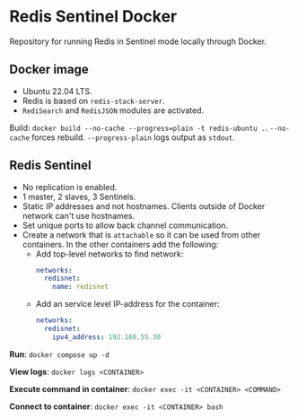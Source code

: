 # Redis Sentinel Docker

Repository for running Redis in Sentinel mode locally through Docker.

## Docker image

- Ubuntu 22.04 LTS.
- Redis is based on `redis-stack-server`.
- `RediSearch` and `RedisJSON` modules are activated.

Build: `docker build --no-cache --progress=plain -t redis-ubuntu .`. `--no-cache` forces rebuild. `--progress-plain` logs output as `stdout`.

## Redis Sentinel

- No replication is enabled.
- 1 master, 2 slaves, 3 Sentinels.
- Static IP addresses and not hostnames. Clients outside of Docker network can't use hostnames.
- Set unique ports to allow back channel communication.
- Create a network that is `attachable` so it can be used from other containers. In the other containers add the following:
  - Add top-level networks to find network:
    ```yaml
    networks:
      redisnet:
        name: redisnet
    ```
  - Add an service level IP-address for the container:
    ```yaml
    networks:
      redisnet:
        ipv4_address: 192.168.55.30
    ```

**Run**: `docker compose up -d`

**View logs**: `docker logs <CONTAINER>`

**Execute command in container**: `docker exec -it <CONTAINER> <COMMAND>`

**Connect to container**: `docker exec -it <CONTAINER> bash`
